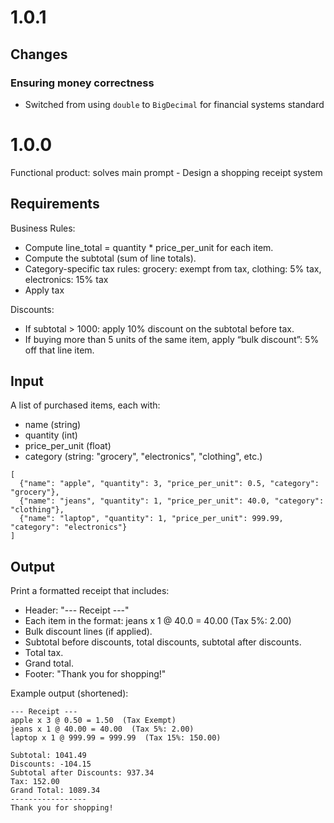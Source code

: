 # 1.0.1

## Changes

### Ensuring money correctness 

* Switched from using `double` to `BigDecimal` for financial systems standard

# 1.0.0

Functional product: solves main prompt - Design a shopping receipt system

## Requirements

Business Rules:
  * Compute line_total = quantity * price_per_unit for each item.
  * Compute the subtotal (sum of line totals).
  * Category-specific tax rules: grocery: exempt from tax, clothing: 5% tax, electronics: 15% tax
  * Apply tax 

Discounts:
  * If subtotal > 1000: apply 10% discount on the subtotal before tax.
  * If buying more than 5 units of the same item, apply “bulk discount”: 5% off that line item.

## Input 

A list of purchased items, each with:
  * name (string)
  * quantity (int)
  * price_per_unit (float)
  * category (string: "grocery", "electronics", "clothing", etc.)

```
[
  {"name": "apple", "quantity": 3, "price_per_unit": 0.5, "category": "grocery"},
  {"name": "jeans", "quantity": 1, "price_per_unit": 40.0, "category": "clothing"},
  {"name": "laptop", "quantity": 1, "price_per_unit": 999.99, "category": "electronics"}
]
```

## Output

Print a formatted receipt that includes:
  * Header: "--- Receipt ---"
  * Each item in the format: jeans x 1 @ 40.0 = 40.00  (Tax 5%: 2.00)
  * Bulk discount lines (if applied).
  * Subtotal before discounts, total discounts, subtotal after discounts.
  * Total tax.
  * Grand total.
  * Footer: "Thank you for shopping!"

Example output (shortened):

```
--- Receipt ---
apple x 3 @ 0.50 = 1.50  (Tax Exempt)
jeans x 1 @ 40.00 = 40.00  (Tax 5%: 2.00)
laptop x 1 @ 999.99 = 999.99  (Tax 15%: 150.00)

Subtotal: 1041.49
Discounts: -104.15
Subtotal after Discounts: 937.34
Tax: 152.00
Grand Total: 1089.34
-----------------
Thank you for shopping!
```